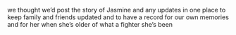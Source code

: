 we thought we’d post the story of Jasmine and any updates in one place to keep family and friends updated and to have a record for our own memories and for her when she’s older of what a fighter she’s been
